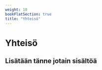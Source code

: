 ```yaml
---
weight: 10
bookFlatSection: true
title: "Yhteisö"
---
```


# Yhteisö

## Lisätään tänne jotain sisältöä